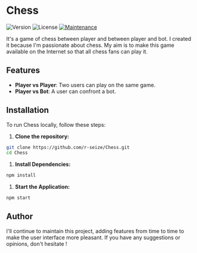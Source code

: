 # Chess

![Version](https://img.shields.io/badge/version-1.0.0-blue)
![License](https://img.shields.io/badge/license-GPL%20v3-800080?style=flat-square)
[![Maintenance](https://img.shields.io/badge/Maintained%3F-yes-green.svg)](https://GitHub.com/Naereen/StrapDown.js/graphs/commit-activity)

It's a game of chess between player and between player and bot. I created it because I'm passionate about chess. My aim is to make this game available on the Internet so that all chess fans can play it.

## Features

- **Player vs Player**: Two users can play on the same game.
- **Player vs Bot**: A user can confront a bot.

## Installation

To run Chess locally, follow these steps:

1. **Clone the repository:**

```bash
git clone https://github.com/r-seize/Chess.git
cd Chess
```

1. **Install Dependencies:**

```bash
npm install
```

1. **Start the Application:**

```bash
npm start
```

## Author

I'll continue to maintain this project, adding features from time to time to make the user interface more pleasant. If you have any suggestions or opinions, don't hesitate !
